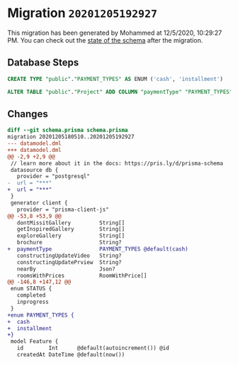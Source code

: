 # Migration `20201205192927`

This migration has been generated by Mohammed at 12/5/2020, 10:29:27 PM.
You can check out the [state of the schema](./schema.prisma) after the migration.

## Database Steps

```sql
CREATE TYPE "public"."PAYMENT_TYPES" AS ENUM ('cash', 'installment')

ALTER TABLE "public"."Project" ADD COLUMN "paymentType" "PAYMENT_TYPES"  NOT NULL DEFAULT E'cash'
```

## Changes

```diff
diff --git schema.prisma schema.prisma
migration 20201205180510..20201205192927
--- datamodel.dml
+++ datamodel.dml
@@ -2,9 +2,9 @@
 // learn more about it in the docs: https://pris.ly/d/prisma-schema
 datasource db {
   provider = "postgresql"
-  url = "***"
+  url = "***"
 }
 generator client {
   provider = "prisma-client-js"
@@ -53,8 +53,9 @@
   dontMissitGallery         String[]
   getInspiredGallery        String[]
   exploreGallery            String[]
   brochure                  String?
+  paymentType               PAYMENT_TYPES @default(cash)
   constructingUpdateVideo   String?
   constructingUpdatePrview  String?
   nearBy                    Json?
   roomsWithPrices           RoomWithPrice[]
@@ -146,8 +147,12 @@
 enum STATUS {
   completed
   inprogress
 }
+enum PAYMENT_TYPES {
+  cash
+  installment
+}
 model Feature {
   id        Int      @default(autoincrement()) @id
   createdAt DateTime @default(now())
```


